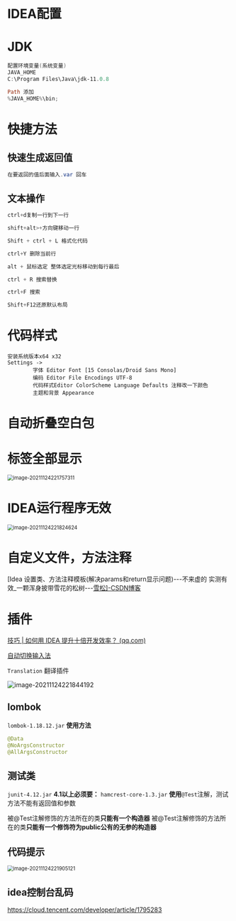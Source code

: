 # IDEA配置

# JDK

```PowerShell
配置环境变量(系统变量)
JAVA_HOME
C:\Program Files\Java\jdk-11.0.8

Path 添加
%JAVA_HOME%\bin;
```

# 快捷方法

## 快速生成返回值

```Java
在要返回的值后面输入.var 回车
```

## 文本操作

```Java
ctrl+d复制一行到下一行

shift+alt>+方向键移动一行

Shift + ctrl + L 格式化代码

ctrl+Y 删除当前行

alt + 鼠标选定 整体选定光标移动到每行最后

ctrl + R 搜索替换

ctrl+F 搜索

Shift+F12还原默认布局
```

# 代码样式

```text
安装系统版本x64 x32
Settings -> 
        字体 Editor Font [15 Consolas/Droid Sans Mono]
        编码 Editor File Encodings UTF-8
        代码样式Editor ColorScheme Language Defaults 注释改一下颜色
        主题和背景 Appearance
```

# 自动折叠空白包

# 标签全部显示

<img src="https://note-1259190304.cos.ap-chengdu.myqcloud.com/note/202112292132906.png" alt="image-20211124221757311" style="zoom:80%;" />

# IDEA运行程序无效

<img src="https://note-1259190304.cos.ap-chengdu.myqcloud.com/note/202112292132112.png" alt="image-20211124221824624" style="zoom:80%;" />

# 自定义文件，方法注释

[Idea 设置类、方法注释模板(解决params和return显示问题)---不来虚的 实测有效_一颗浑身披带雪花的松树---[雪松\]-CSDN博客](https://blog.csdn.net/jianxia801/article/details/114022122)

# 插件

[技巧 | 如何用 IDEA 提升十倍开发效率？ (qq.com)](https://mp.weixin.qq.com/s?__biz=MzI1NDczNTAwMA==&mid=2247484184&idx=1&sn=1b064ad5e4d560ebf6f9a95cc0a10488&chksm=e9c1e4efdeb66df9e0e81e35af969ec5d31f463a3bc82ba61b7bf6d29585c8a549438dbe3dfe#rd)


[自动切换输入法](https://plugins.jetbrains.com/plugin/20575-smart-input/)

`Translation` 翻译插件

![image-20211124221844192](https://note-1259190304.cos.ap-chengdu.myqcloud.com/note/202111271734433.png)

## lombok

`lombok-1.18.12.jar` **使用方法**

```java
@Data
@NoArgsConstructor
@AllArgsConstructor
```

## 测试类

`junit-4.12.jar` **4.1以上必须要：** `hamcrest-core-1.3.jar` **使用**`@Test`注解，测试方法不能有返回值和参数 

被@Test注解修饰的方法所在的类**只能有一个构造器** 被@Test注解修饰的方法所在的类**只能有一个修饰符为public公有的无参的构造器**



## 代码提示  

<img src="https://note-1259190304.cos.ap-chengdu.myqcloud.com/note/202112292132970.png" alt="image-20211124221905121" style="zoom:80%;" />                   



## idea控制台乱码

https://cloud.tencent.com/developer/article/1795283

